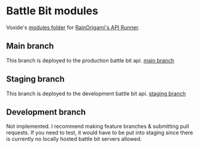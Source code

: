# Battle Bit modules
Voxide's [modules folder](/voxide-bbr/modules/tree/main/modules) for [RainOrigami's API Runner](https://modules.battlebit.community/).

## Main branch
This branch is deployed to the production battle bit api.
[main branch](/voxide-bbr/modules/tree/main)

## Staging branch
This branch is deployed to the development battle bit api.
[staging branch](/voxide-bbr/modules/tree/staging)

## Development branch
Not implemented. I recommend making feature branches & submitting pull requests. If you need to test, it would have to be put into staging since there is currently no locally hosted battle bit servers allowed.
